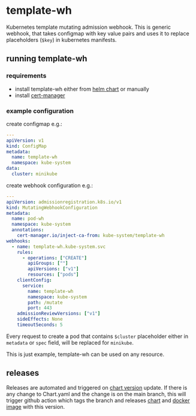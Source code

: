 # template-wh
Kubernetes template mutating admission webhook. This is generic webhook, that takes configmap with key value pairs and
uses it to replace placeholders (`$key`) in kubernetes manifests.

## running template-wh

### requirements
 - install template-wh either from [helm chart](charts/template-wh) or manually
 - install [cert-manager](https://cert-manager.io/)

### example configuration
create configmap e.g.:
```yaml
---
apiVersion: v1
kind: ConfigMap
metadata:
  name: template-wh
  namespace: kube-system
data:
  cluster: minikube
```

create webhook configuration e.g.:
```yaml
---
apiVersion: admissionregistration.k8s.io/v1
kind: MutatingWebhookConfiguration
metadata:
  name: pod-wh
  namespace: kube-system
  annotations:
    cert-manager.io/inject-ca-from: kube-system/template-wh
webhooks:
  - name: template-wh.kube-system.svc
    rules:
      - operations: ["CREATE"]
        apiGroups: [""]
        apiVersions: ["v1"]
        resources: ["pods"]
    clientConfig:
      service:
        name: template-wh
        namespace: kube-system
        path: /mutate
        port: 443
    admissionReviewVersions: ["v1"]
    sideEffects: None
    timeoutSeconds: 5
```

Every request to create a pod that contains `$cluster` placeholder either in `metadata` or `spec` field, will be
replaced for `minikube`.

This is just example, template-wh can be used on any resource.

## releases

Releases are automated and triggered on [chart version](charts/template-wh/Chart.yaml) update. If there is any change
to Chart.yaml and the change is on the main branch, this will trigger github action which tags the branch and releases
[chart](https://pete911.github.io/template-wh/) and
[docker image](https://hub.docker.com/repository/docker/pete911/template-wh) with this version.

